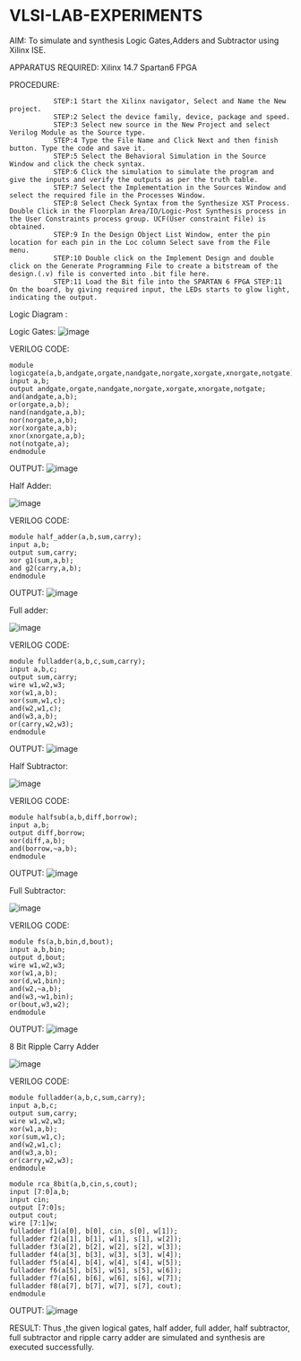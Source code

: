 # VLSI-LAB-EXPERIMENTS
AIM: To simulate and synthesis Logic Gates,Adders and Subtractor using Xilinx ISE.

APPARATUS REQUIRED: Xilinx 14.7 Spartan6 FPGA

PROCEDURE:
~~~
           STEP:1 Start the Xilinx navigator, Select and Name the New project. 
           STEP:2 Select the device family, device, package and speed.
           STEP:3 Select new source in the New Project and select Verilog Module as the Source type. 
           STEP:4 Type the File Name and Click Next and then finish button. Type the code and save it.
           STEP:5 Select the Behavioral Simulation in the Source Window and click the check syntax. 
           STEP:6 Click the simulation to simulate the program and give the inputs and verify the outputs as per the truth table.
           STEP:7 Select the Implementation in the Sources Window and select the required file in the Processes Window. 
           STEP:8 Select Check Syntax from the Synthesize XST Process. Double Click in the Floorplan Area/IO/Logic-Post Synthesis process in the User Constraints process group. UCF(User constraint File) is obtained.
           STEP:9 In the Design Object List Window, enter the pin location for each pin in the Loc column Select save from the File menu.
           STEP:10 Double click on the Implement Design and double click on the Generate Programming File to create a bitstream of the design.(.v) file is converted into .bit file here. 
           STEP:11 Load the Bit file into the SPARTAN 6 FPGA STEP:11 On the board, by giving required input, the LEDs starts to glow light, indicating the output.
~~~

Logic Diagram :

Logic Gates:
![image](https://github.com/navaneethans/VLSI-LAB-EXPERIMENTS/assets/6987778/ee17970c-3ac9-4603-881b-88e2825f41a4)

VERILOG CODE:
~~~
module logicgate(a,b,andgate,orgate,nandgate,norgate,xorgate,xnorgate,notgate);
input a,b;
output andgate,orgate,nandgate,norgate,xorgate,xnorgate,notgate;
and(andgate,a,b);
or(orgate,a,b);
nand(nandgate,a,b);
nor(norgate,a,b);
xor(xorgate,a,b);
xnor(xnorgate,a,b);
not(notgate,a);
endmodule
~~~
OUTPUT:
![image](https://github.com/navaneethans/VLSI-LAB-EXP-1/assets/161426740/c53e5131-6982-4032-ac32-95ce27d5727f)



Half Adder:

![image](https://github.com/navaneethans/VLSI-LAB-EXPERIMENTS/assets/6987778/0e1ecb96-0c25-4556-832b-aeeedfdfe7b9)

VERILOG CODE:
~~~
module half_adder(a,b,sum,carry);
input a,b;
output sum,carry;
xor g1(sum,a,b);
and g2(carry,a,b);
endmodule 
~~~

OUTPUT:
![image](https://github.com/navaneethans/VLSI-LAB-EXP-1/assets/161426740/1debfd05-fcd9-4462-b6e8-36094ee9360a)




Full adder:

![image](https://github.com/navaneethans/VLSI-LAB-EXPERIMENTS/assets/6987778/9bb3964c-438f-469d-a3de-c1cca6f323fb)

VERILOG CODE:
~~~
module fulladder(a,b,c,sum,carry);
input a,b,c;
output sum,carry;
wire w1,w2,w3;
xor(w1,a,b);
xor(sum,w1,c);
and(w2,w1,c);
and(w3,a,b);
or(carry,w2,w3);
endmodule
~~~
OUTPUT:
![image](https://github.com/navaneethans/VLSI-LAB-EXP-1/assets/161426740/502d1553-deb0-41f0-9b7a-56fc05d7fb5c)



Half Subtractor:

![image](https://github.com/navaneethans/VLSI-LAB-EXPERIMENTS/assets/6987778/731470b7-eb4e-49f8-8bb7-2994052a7184)

VERILOG CODE:
~~~
module halfsub(a,b,diff,borrow);
input a,b;
output diff,borrow;
xor(diff,a,b);
and(borrow,~a,b);
endmodule
~~~
OUTPUT:
![image](https://github.com/navaneethans/VLSI-LAB-EXP-1/assets/161426740/99f8ce99-6eae-456b-b733-d93be2fa1317)




Full Subtractor:

![image](https://github.com/navaneethans/VLSI-LAB-EXPERIMENTS/assets/6987778/d66f874b-c1f2-44b3-a035-7149b56430c1)

VERILOG CODE:
~~~
module fs(a,b,bin,d,bout);
input a,b,bin;
output d,bout;
wire w1,w2,w3;
xor(w1,a,b);
xor(d,w1,bin);
and(w2,~a,b);
and(w3,~w1,bin);
or(bout,w3,w2);
endmodule
~~~
OUTPUT:
![image](https://github.com/navaneethans/VLSI-LAB-EXP-1/assets/161426740/e1395a2a-3dcd-4917-bf84-29511f93ad0f)





8 Bit Ripple Carry Adder

![image](https://github.com/navaneethans/VLSI-LAB-EXPERIMENTS/assets/6987778/7385a408-40a5-4203-8050-b72818622d79)

VERILOG CODE:
~~~
module fulladder(a,b,c,sum,carry);
input a,b,c;
output sum,carry;
wire w1,w2,w3;
xor(w1,a,b);
xor(sum,w1,c);
and(w2,w1,c);
and(w3,a,b);
or(carry,w2,w3);
endmodule

module rca_8bit(a,b,cin,s,cout);
input [7:0]a,b;
input cin;
output [7:0]s;
output cout;
wire [7:1]w;
fulladder f1(a[0], b[0], cin, s[0], w[1]);
fulladder f2(a[1], b[1], w[1], s[1], w[2]);
fulladder f3(a[2], b[2], w[2], s[2], w[3]);
fulladder f4(a[3], b[3], w[3], s[3], w[4]);
fulladder f5(a[4], b[4], w[4], s[4], w[5]);
fulladder f6(a[5], b[5], w[5], s[5], w[6]);
fulladder f7(a[6], b[6], w[6], s[6], w[7]);
fulladder f8(a[7], b[7], w[7], s[7], cout);
endmodule
~~~
OUTPUT:
![image](https://github.com/navaneethans/VLSI-LAB-EXP-1/assets/161426740/0993fb9e-d91c-4d82-928c-92019dcd7dde)






RESULT: Thus ,the given logical gates, half adder, full adder, half subtractor, full subtractor and ripple carry adder are simulated and synthesis are executed successfully.

